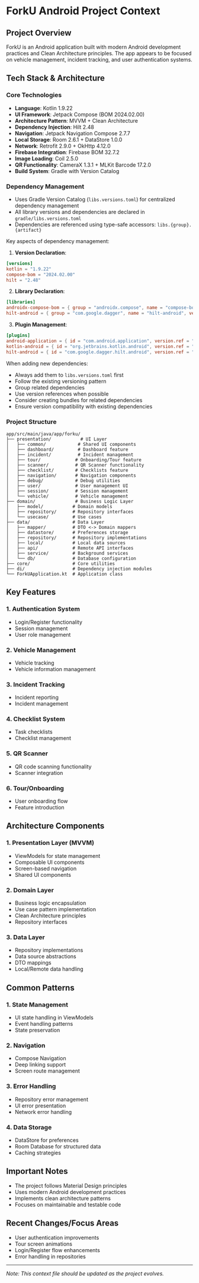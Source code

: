 # ForkU Android Project Context

## Project Overview
ForkU is an Android application built with modern Android development practices and Clean Architecture principles. The app appears to be focused on vehicle management, incident tracking, and user authentication systems.

## Tech Stack & Architecture

### Core Technologies
- **Language**: Kotlin 1.9.22
- **UI Framework**: Jetpack Compose (BOM 2024.02.00)
- **Architecture Pattern**: MVVM + Clean Architecture
- **Dependency Injection**: Hilt 2.48
- **Navigation**: Jetpack Navigation Compose 2.7.7
- **Local Storage**: Room 2.6.1 + DataStore 1.0.0
- **Network**: Retrofit 2.9.0 + OkHttp 4.12.0
- **Firebase Integration**: Firebase BOM 32.7.2
- **Image Loading**: Coil 2.5.0
- **QR Functionality**: CameraX 1.3.1 + MLKit Barcode 17.2.0
- **Build System**: Gradle with Version Catalog

### Dependency Management
- Uses Gradle Version Catalog (`libs.versions.toml`) for centralized dependency management
- All library versions and dependencies are declared in `gradle/libs.versions.toml`
- Dependencies are referenced using type-safe accessors: `libs.{group}.{artifact}`

Key aspects of dependency management:
1. **Version Declaration**:
```toml
[versions]
kotlin = "1.9.22"
compose-bom = "2024.02.00"
hilt = "2.48"
```

2. **Library Declaration**:
```toml
[libraries]
androidx-compose-bom = { group = "androidx.compose", name = "compose-bom", version.ref = "compose-bom" }
hilt-android = { group = "com.google.dagger", name = "hilt-android", version.ref = "hilt" }
```

3. **Plugin Management**:
```toml
[plugins]
android-application = { id = "com.android.application", version.ref = "agp" }
kotlin-android = { id = "org.jetbrains.kotlin.android", version.ref = "kotlin" }
hilt-android = { id = "com.google.dagger.hilt.android", version.ref = "hilt" }
```

When adding new dependencies:
- Always add them to `libs.versions.toml` first
- Follow the existing versioning pattern
- Group related dependencies
- Use version references when possible
- Consider creating bundles for related dependencies
- Ensure version compatibility with existing dependencies

### Project Structure
```
app/src/main/java/app/forku/
├── presentation/           # UI Layer
│   ├── common/            # Shared UI components
│   ├── dashboard/         # Dashboard feature
│   ├── incident/          # Incident management
│   ├── tour/             # Onboarding/Tour feature
│   ├── scanner/          # QR Scanner functionality
│   ├── checklist/        # Checklists feature
│   ├── navigation/       # Navigation components
│   ├── debug/            # Debug utilities
│   ├── user/             # User management UI
│   ├── session/          # Session management
│   └── vehicle/          # Vehicle management
├── domain/               # Business Logic Layer
│   ├── model/           # Domain models
│   ├── repository/      # Repository interfaces
│   └── usecase/         # Use cases
├── data/                # Data Layer
│   ├── mapper/          # DTO <-> Domain mappers
│   ├── datastore/       # Preferences storage
│   ├── repository/      # Repository implementations
│   ├── local/           # Local data sources
│   ├── api/             # Remote API interfaces
│   ├── service/         # Background services
│   └── db/              # Database configuration
├── core/                # Core utilities
├── di/                  # Dependency injection modules
└── ForkUApplication.kt  # Application class
```

## Key Features

### 1. Authentication System
- Login/Register functionality
- Session management
- User role management

### 2. Vehicle Management
- Vehicle tracking
- Vehicle information management

### 3. Incident Tracking
- Incident reporting
- Incident management

### 4. Checklist System
- Task checklists
- Checklist management

### 5. QR Scanner
- QR code scanning functionality
- Scanner integration

### 6. Tour/Onboarding
- User onboarding flow
- Feature introduction

## Architecture Components

### 1. Presentation Layer (MVVM)
- ViewModels for state management
- Composable UI components
- Screen-based navigation
- Shared UI components

### 2. Domain Layer
- Business logic encapsulation
- Use case pattern implementation
- Clean Architecture principles
- Repository interfaces

### 3. Data Layer
- Repository implementations
- Data source abstractions
- DTO mappings
- Local/Remote data handling

## Common Patterns

### 1. State Management
- UI state handling in ViewModels
- Event handling patterns
- State preservation

### 2. Navigation
- Compose Navigation
- Deep linking support
- Screen route management

### 3. Error Handling
- Repository error management
- UI error presentation
- Network error handling

### 4. Data Storage
- DataStore for preferences
- Room Database for structured data
- Caching strategies

## Important Notes
- The project follows Material Design principles
- Uses modern Android development practices
- Implements clean architecture patterns
- Focuses on maintainable and testable code

## Recent Changes/Focus Areas
- User authentication improvements
- Tour screen animations
- Login/Register flow enhancements
- Error handling in repositories

---
*Note: This context file should be updated as the project evolves.* 